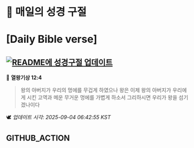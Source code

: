 # 🙏 매일의 성경 구절
# [Daily Bible verse]
## [![README에 성경구절 업데이트](https://github.com/DONGSUKA/first_test/actions/workflows/update-readme-bible.yml/badge.svg)](https://github.com/DONGSUKA/first_test/actions/workflows/update-readme-bible.yml)
<!-- START_BIBLE_VERSE -->
📖 **열왕기상 12:4**
> 왕의 아버지가 우리의 멍에를 무겁게 하였으나 왕은 이제 왕의 아버지가 우리에게 시킨 고역과 메운 무거운 멍에를 가볍게 하소서 그리하시면 우리가 왕을 섬기겠나이다

🕊️ _업데이트 시각: 2025-09-04 06:42:55 KST_
  <!-- END_BIBLE_VERSE -->
## GITHUB_ACTION
